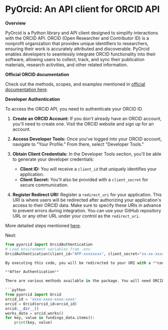 # PyOrcid: An API client for ORCID API

**Overview**

PyOrcid is a Python library and API client designed to simplify interactions with the ORCID API. ORCID (Open Researcher and Contributor ID) is a nonprofit organization that provides unique identifiers to researchers, ensuring their work is accurately attributed and discoverable. PyOrcid enables developers to seamlessly integrate ORCID functionality into their software, allowing users to collect, track, and sync their publication materials, research activities, and other related information.

**Official ORCID documentation**

Check out the methods, scopes, and examples mentioned in [official documentation here](https://info.orcid.org/documentation/).

**Developer Authentication**

To access the ORCID API, you need to authenticate your ORCID ID. 

1. **Create an ORCID Account:** If you don't already have an ORCID account, you'll need to create one. Visit the ORCID website and sign up for an account.

2. **Access Developer Tools:** Once you've logged into your ORCID account, navigate to "Your Profile." From there, select "Developer Tools."

3. **Obtain Client Credentials:** In the Developer Tools section, you'll be able to generate your developer credentials:
   - **Client ID:** You will receive a `client_id` that uniquely identifies your application.
   - **Client Secret:** You'll also be provided with a `client_secret` for secure communication.

4. **Register Redirect URI:** Register a `redirect_uri` for your application. This URI is where users will be redirected after authorizing your application's access to their ORCID data. Make sure to specify these URIs in advance to prevent errors during integration. You can use your GitHub repository URL or any other URL under your control as the `redirect_uri`.

More detailed steps mentioned [here](https://info.orcid.org/ufaqs/how-do-i-register-a-public-api-client/).

Next:
```python
from pyorcid import OrcidAuthentication
# Load environment variables from .env
OrcidAuthentication(client_id="APP-xxxxxxxx", client_secret="xx-xx-xxxx-xxx", redirect_uri="https://github.com/user")

By executing this code, you will be redirected to your URI with a **code**. Copy and paste the full URL in the terminal input prompt. Then, you will obtain an **access_token** which will be auto-saved in `.env` file along with other credentials.

**After Authentication**

There are various methods available in the package. You will need ORCID IDs of the researchers/users to access their ORCID profiles. For example:

```python
from pyorcid import Orcid
orcid_id = 'xxxx-xxxx-xxxx-xxxx'
orcid = Orcid(orcid_id=orcid_id)
orcid.__dir__()
works_data = orcid.works()
for key, value in fundings_data.items():
    print(key, value)